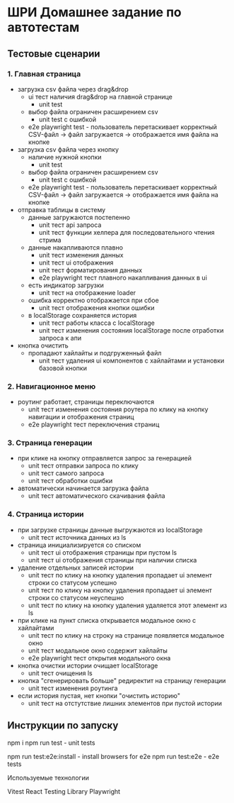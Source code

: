 # ШРИ Домашнее задание по автотестам

## Тестовые сценарии

### 1. Главная страница

- загрузка csv файла через drag&drop
    - ui тест наличия drag&drop на главной странице
        - unit test
    - выбор файла ограничен расширением csv 
        - unit test с ошибкой
    - e2e playwright test - пользователь перетаскивает корректный CSV-файл → файл загружается → отображается имя файла на кнопке
- загрузка csv файла через кнопку
    - наличие нужной кнопки 
        - unit test
    - выбор файла ограничен расширением csv 
        - unit test с ошибкой
    - e2e playwright test - пользователь перетаскивает корректный CSV-файл → файл загружается → отображается имя файла на кнопке
- отправка таблицы в систему
    - данные загружаются постепенно 
        - unit тест api запроса 
        - unit тест функции хелпера для последовательного чтения стрима
    - данные накапливаются плавно 
        - unit тест изменения данных  
        - unit тест ui отображения
        - unit тест форматирования данных
        - e2e playwright тест плавного накапливания данных в ui 
    - есть индикатор загрузки
        - unit тест на отображение loader
    - ошибка корректно отображается при сбое
        - unit тест отображения кнопки ошибки
    - в localStorage сохраняется история
        - unit тест работы класса с localStorage 
        - unit тест изменения состояния localStorage после отработки запроса к апи
- кнопка очистить
    - пропадают хайлайты и подгруженный файл
        - unit тест удаления ui компонентов с хайлайтами и установки базовой кнопки 

### 2. Навигационное меню
- роутинг работает, страницы переключаются
    - unit тест изменения состояния роутера по клику на кнопку навигации и отображения страниц
    - e2e playwright тест переключения страниц

### 3. Страница генерации
- при клике на кнопку отправляется запрос за генерацией
    - unit тест отправки запроса по клику
    - unit тест самого запроса 
    - unit тест обработки ошибки
- автоматически начинается загрузка файла
    - unit тест автоматического скачивания файла


### 4. Страница истории
- при загрузке страницы данные выгружаются из localStorage 
    - unit тест источника данных из ls
- страница инициализируется со списком
    - unit тест ui отображения страницы при пустом ls
    - unit тест ui отображения страницы при наличии списка
- удаление отдельных записей истории
    - unit тест по клику на кнопку удаления пропадает ui элемент строки со статусом успешно
    - unit тест по клику на кнопку удаления пропадает ui элемент строки со статусом неуспешно
    - unit тест по клику на кнопку удаления удаляется этот элемент из ls
- при клике на пункт списка открывается модальное окно с хайлайтами
    - unit тест по клику на строку на странице появляется модальное окно
    - unit тест модальное окно содержит хайлайты
    - e2e playwright тест открытия модального окна
- кнопка очистки истории очищает localStorage
    - unit тест очищения ls 
- кнопка "сгенерировать больше" редиректит на страницу генерации
    - unit тест изменения роутинга
- если история пустая, нет кнопки "очистить историю"
    - unit тест на отстутствие лишних элементов при пустой истории



## Инструкции по запуску

npm i
npm run test - unit tests

npm run test:e2e:install - install browsers for e2e
npm run test:e2e - e2e tests

Используемые технологии


Vitest
React Testing Library
Playwright